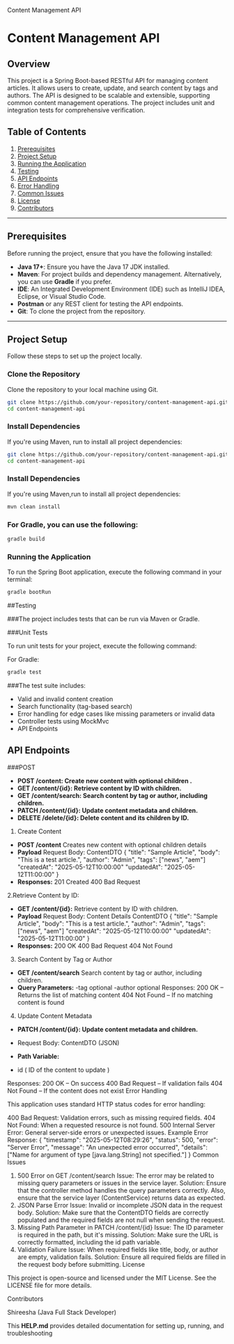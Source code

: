 Content Management API

# Content Management API

## Overview

This project is a Spring Boot-based RESTful API for managing content articles. It allows users to create, update, and search content by tags and authors. The API is designed to be scalable and extensible, supporting common content management operations. The project includes unit and integration tests for comprehensive verification.

## Table of Contents

1. [Prerequisites](#prerequisites)
2. [Project Setup](#project-setup)
3. [Running the Application](#running-the-application)
4. [Testing](#testing)
5. [API Endpoints](#api-endpoints)
6. [Error Handling](#error-handling)
7. [Common Issues](#common-issues)
8. [License](#license)
9. [Contributors](#contributors)

---

## Prerequisites

Before running the project, ensure that you have the following installed:

- **Java 17+**: Ensure you have the Java 17 JDK installed.
- **Maven**: For project builds and dependency management. Alternatively, you can use **Gradle** if you prefer.
- **IDE**: An Integrated Development Environment (IDE) such as IntelliJ IDEA, Eclipse, or Visual Studio Code.
- **Postman** or any REST client for testing the API endpoints.
- **Git**: To clone the project from the repository.

---

## Project Setup

Follow these steps to set up the project locally.

### Clone the Repository

Clone the repository to your local machine using Git.

```bash
git clone https://github.com/your-repository/content-management-api.git
cd content-management-api
```
### Install Dependencies
If you're using Maven, run to install all project dependencies:


```bash
git clone https://github.com/your-repository/content-management-api.git
cd content-management-api
```

### Install Dependencies
If you're using Maven,run to install all project dependencies:
```bash
mvn clean install
```

### For Gradle, you can use the following:
```bash
gradle build
```
### Running the Application

To run the Spring Boot application, execute the following command in your terminal:

```bash
gradle bootRun
```



##Testing

###The project includes tests that can be run via Maven or Gradle.

###Unit Tests

To run unit tests for your project, execute the following command:

For Gradle:
```bash
gradle test
```
###The test suite includes:

- Valid and invalid content creation
- Search functionality (tag-based search)
- Error handling for edge cases like missing parameters or invalid data
- Controller tests using MockMvc
- API Endpoints

## API Endpoints

###POST


* **POST /content:  Create new content with optional children .**
* **GET /content/{id}: Retrieve content by ID with children.**
* **GET /content/search: Search content by tag or author, including children.**
* **PATCH /content/{id}: Update content metadata and children.**
* **DELETE /delete/{id}: Delete content and its children by ID.**


1. Create Content 
* **POST /content**
Creates new content with optional children details 
* **Payload**
Request Body: ContentDTO 
{
  "title": "Sample Article",
  "body": "This is a test article.",
  "author": "Admin",
  "tags": ["news", "aem"]
  "createdAt": "2025-05-12T10:00:00"
  "updatedAt": "2025-05-12T11:00:00"
}
* **Responses:**
201 Created
400 Bad Request 


2.Retrieve Content by ID: 
* **GET /content/{id}:**
 Retrieve content by ID with children.
* **Payload**
Request Body: Content Details
ContentDTO 
{
  "title": "Sample Article",
  "body": "This is a test article.",
  "author": "Admin",
  "tags": ["news", "aem"]
  "createdAt": "2025-05-12T10:00:00"
  "updatedAt": "2025-05-12T11:00:00"
}
* **Responses:**
200 OK 
400 Bad Request 
404 Not Found 
  
3. Search Content by Tag or Author
* **GET /content/search**
Search content by tag or author, including children.
* **Query Parameters:**
-tag optional
-author optional
Responses:
200 OK – Returns the list of matching content
404 Not Found – If no matching content is found

4. Update Content Metadata
* **PATCH /content/{id}: Update content metadata and children.**
- Request Body: ContentDTO (JSON)
* **Path Variable:**
- id ( ID of the content to update )

Responses:
200 OK – On success
400 Bad Request – If validation fails
404 Not Found – If the content does not exist
Error Handling

This application uses standard HTTP status codes for error handling:

400 Bad Request: Validation errors, such as missing required fields.
404 Not Found: When a requested resource is not found.
500 Internal Server Error: General server-side errors or unexpected issues.
Example Error Response:
{
  "timestamp": "2025-05-12T08:29:26",
  "status": 500,
  "error": "Server Error",
  "message": "An unexpected error occurred",
  "details": ["Name for argument of type [java.lang.String] not specified."]
}
Common Issues

1. 500 Error on GET /content/search
Issue: The error may be related to missing query parameters or issues in the service layer.
Solution: Ensure that the controller method handles the query parameters correctly. Also, ensure that the service layer (ContentService) returns data as expected.
2. JSON Parse Error
Issue: Invalid or incomplete JSON data in the request body.
Solution: Make sure that the ContentDTO fields are correctly populated and the required fields are not null when sending the request.
3. Missing Path Parameter in PATCH /content/{id}
Issue: The ID parameter is required in the path, but it's missing.
Solution: Make sure the URL is correctly formatted, including the id path variable.
4. Validation Failure
Issue: When required fields like title, body, or author are empty, validation fails.
Solution: Ensure all required fields are filled in the request body before submitting.
License

This project is open-source and licensed under the MIT License. See the LICENSE file for more details.

Contributors

Shireesha (Java Full Stack Developer)

This **HELP.md** provides detailed documentation for setting up, running, and troubleshooting





